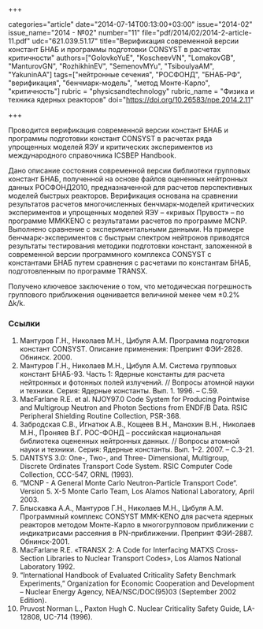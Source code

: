 +++

categories="article"
date="2014-07-14T00:13:00+03:00"
issue="2014-02"
issue_name="2014 - №02"
number="11"
file="pdf/2014/02/2014-2-article-11.pdf"
udc="621.039.51.17"
title="Верификация современной версии констант БНАБ и программы подготовки CONSYST в расчетах критичности"
authors=["GolovkoYuE", "KoscheevVN", "LomakovGB", "ManturovGN", "RozhikhinEV", "SemenovMYu", "TsiboulyaAM", "YakuninAA"]
tags=["нейтронные сечения", "РОСФОНД", "БНАБ-РФ", "верификация", "бенчмарк-модель", "метод Монте-Карло", "критичность"]
rubric = "physicsandtechnology"
rubric_name = "Физика и техника ядерных реакторов"
doi="https://doi.org/10.26583/npe.2014.2.11"

+++

Проводится верификация современной версии констант БНАБ и программы подготовки констант CONSYST в расчетах ряда упрощенных моделей ЯЭУ и критических экспериментов из международного справочника ICSBEP Handbook.

Дано описание состояния современной версии библиотеки групповых констант БНАБ, полученной на основе файлов оцененных нейтронных данных РОСФОНД2010, предназначенной для расчетов перспективных моделей быстрых реакторов. Верификация основана на сравнении результатов расчетов многочисленных бенчмарк-моделей критических экспериментов и упрощенных моделей ЯЭУ – «кривых Прувост» – по программе MMKKENO с результатами расчетов по программе MCNP. Выполнено сравнение с экспериментальными данными. На примере бенчмарк-экспериментов с быстрым спектром нейтронов приводятся результаты тестирования методики подготовки констант, заложенной в современной версии программного комплекса CONSYST с константами БНАБ путем сравнения с расчетами по константам БНАБ, подготовленным по программе TRANSX.

Получено ключевое заключение о том, что методическая погрешность группового приближения оценивается величиной менее чем ±0.2% Δk/k.

### Ссылки

1. Мантуров Г.Н., Николаев М.Н., Цибуля А.М. Программа подготовки констант CONSYST. Описание применения: Препринт ФЭИ-2828. Обнинск. 2000.
2. Мантуров Г.Н., Николаев М.Н., Цибуля А.М. Система групповых констант БНАБ-93. Часть 1: Ядерные константы для расчета нейтронных и фотонных полей излучений. // Вопросы атомной науки и техники. Серия: Ядерные константы. Вып. 1. 1996. – С.59.
3. MacFarlane R.E. et al. NJOY97.0 Code System for Producing Pointwise and Multigroup Neutron and Photon Sections from ENDF/B Data. RSIC Peripheral Shielding Routine Collection, PSR-368.
4. Забродская С.В., Игнатюк А.В., Кощеев В.Н., Манохин В.Н., Николаев М.Н., Проняев В.Г. РОС-ФОНД – российская национальная библиотека оцененных нейтронных данных. // Вопросы атомной науки и техники. Серия: Ядерные константы. Вып. 1–2. 2007. – С.3-21.
5. DANTSYS 3.0: One-, Two-, and Three- Dimensional, Multigroup, Discrete Ordinates Transport Code System. RSIC Computer Code Collection, CCC-547, ORNL (1993).
6. “MCNP - A General Monte Carlo Neutron-Particle Transport Code“. Version 5. X-5 Monte Carlo Team, Los Alamos National Laboratory, April 2003.
7. Блыскавка А.А., Мантуров Г.Н., Николаев М.Н., Цибуля А.М. Программный комплекс CONSYST MMK-KENO для расчета ядерных реакторов методом Монте-Карло в многогрупповом приближении с индикатрисами рассеяния в PN-приближении. Препринт ФЭИ-2887. Обнинск-2001.
8. MacFarlane R.E. «TRANSX 2: A Code for Interfacing MATXS Cross-Section Libraries to Nuclear Transport Codes», Los Alamos National Laboratory 1992.
9. “International Handbook of Evaluated Criticality Safety Benchmark Experiments,” Organization for Economic Cooperation and Development – Nuclear Energy Agency, NEA/NSC/DOC(95)03 (September 2002 Edition).
10. Pruvost Norman L., Paxton Hugh C. Nuclear Criticality Safety Guide, LA-12808, UC-714 (1996).